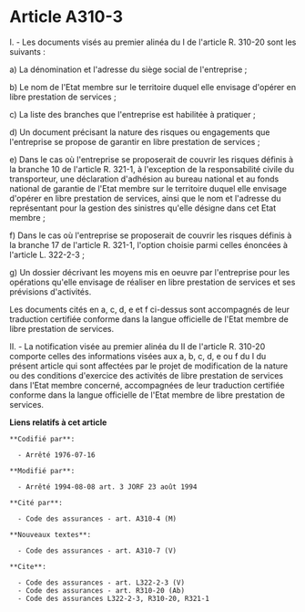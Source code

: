 # Article A310-3

I. - Les documents visés au premier alinéa du I de l'article R. 310-20 sont les suivants :

a) La dénomination et l'adresse du siège social de l'entreprise ;

b) Le nom de l'Etat membre sur le territoire duquel elle envisage d'opérer en libre prestation de services ;

c) La liste des branches que l'entreprise est habilitée à pratiquer ;

d) Un document précisant la nature des risques ou engagements que l'entreprise se propose de garantir en libre prestation de
services ;

e) Dans le cas où l'entreprise se proposerait de couvrir les risques définis à la branche 10 de l'article R. 321-1, à
l'exception de la responsabilité civile du transporteur, une déclaration d'adhésion au bureau national et au fonds national
de garantie de l'Etat membre sur le territoire duquel elle envisage d'opérer en libre prestation de services, ainsi que le
nom et l'adresse du représentant pour la gestion des sinistres qu'elle désigne dans cet Etat membre ;

f) Dans le cas où l'entreprise se proposerait de couvrir les risques définis à la branche 17 de l'article R. 321-1, l'option
choisie parmi celles énoncées à l'article L. 322-2-3 ;

g) Un dossier décrivant les moyens mis en oeuvre par l'entreprise pour les opérations qu'elle envisage de réaliser en libre
prestation de services et ses prévisions d'activités.

Les documents cités en a, c, d, e et f ci-dessus sont accompagnés de leur traduction certifiée conforme dans la langue
officielle de l'Etat membre de libre prestation de services.

II. - La notification visée au premier alinéa du II de l'article R. 310-20 comporte celles des informations visées aux a, b,
c, d, e ou f du I du présent article qui sont affectées par le projet de modification de la nature ou des conditions
d'exercice des activités de libre prestation de services dans l'Etat membre concerné, accompagnées de leur traduction
certifiée conforme dans la langue officielle de l'Etat membre de libre prestation de services.

**Liens relatifs à cet article**

	**Codifié par**:

	  - Arrêté 1976-07-16

	**Modifié par**:

	  - Arrêté 1994-08-08 art. 3 JORF 23 août 1994

	**Cité par**:

	  - Code des assurances - art. A310-4 (M)

	**Nouveaux textes**:

	  - Code des assurances - art. A310-7 (V)

	**Cite**:

	  - Code des assurances - art. L322-2-3 (V)
	  - Code des assurances - art. R310-20 (Ab)
	  - Code des assurances L322-2-3, R310-20, R321-1
